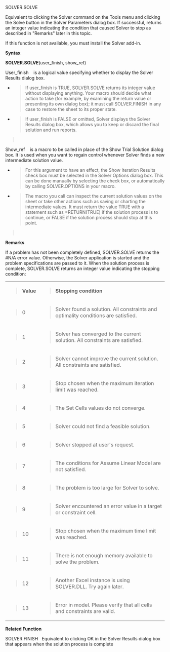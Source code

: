 SOLVER.SOLVE

Equivalent to clicking the Solver command on the Tools menu and clicking
the Solve button in the Solver Parameters dialog box. If successful,
returns an integer value indicating the condition that caused Solver to
stop as described in "Remarks" later in this topic.

If this function is not available, you must install the Solver add-in.

**Syntax**

**SOLVER.SOLVE**(user\_finish, show\_ref)

User\_finish    is a logical value specifying whether to display the
Solver Results dialog box.

  - > If user\_finish is TRUE, SOLVER.SOLVE returns its integer value
    > without displaying anything. Your macro should decide what action
    > to take (for example, by examining the return value or presenting
    > its own dialog box); it must call SOLVER.FINISH in any case to
    > restore the sheet to its proper state.

  - > If user\_finish is FALSE or omitted, Solver displays the Solver
    > Results dialog box, which allows you to keep or discard the final
    > solution and run reports.

>  

Show\_ref    is a macro to be called in place of the Show Trial Solution
dialog box. It is used when you want to regain control whenever Solver
finds a new intermediate solution value.

  - > For this argument to have an effect, the Show Iteration Results
    > check box must be selected in the Solver Options dialog box. This
    > can be done manually by selecting the check box, or automatically
    > by calling SOLVER.OPTIONS in your macro.

  - > The macro you call can inspect the current solution values on the
    > sheet or take other actions such as saving or charting the
    > intermediate values. It must return the value TRUE with a
    > statement such as =RETURN(TRUE) if the solution process is to
    > continue, or FALSE if the solution process should stop at this
    > point.

>  

**Remarks**

If a problem has not been completely defined, SOLVER.SOLVE returns the
\#N/A error value. Otherwise, the Solver application is started and the
problem specifications are passed to it. When the solution process is
complete, SOLVER.SOLVE returns an integer value indicating the stopping
condition:

<table>
<tbody>
<tr class="odd">
<td><blockquote>
<p><strong>Value</strong></p>
</blockquote></td>
<td><blockquote>
<p><strong>Stopping condition</strong></p>
</blockquote></td>
</tr>
<tr class="even">
<td><blockquote>
<p>0</p>
</blockquote></td>
<td><blockquote>
<p>Solver found a solution. All constraints and optimality conditions are satisfied.</p>
</blockquote></td>
</tr>
<tr class="odd">
<td><blockquote>
<p>1</p>
</blockquote></td>
<td><blockquote>
<p>Solver has converged to the current solution. All constraints are satisfied.</p>
</blockquote></td>
</tr>
<tr class="even">
<td><blockquote>
<p>2</p>
</blockquote></td>
<td><blockquote>
<p>Solver cannot improve the current solution. All constraints are satisfied.</p>
</blockquote></td>
</tr>
<tr class="odd">
<td><blockquote>
<p>3</p>
</blockquote></td>
<td><blockquote>
<p>Stop chosen when the maximum iteration limit was reached.</p>
</blockquote></td>
</tr>
<tr class="even">
<td><blockquote>
<p>4</p>
</blockquote></td>
<td><blockquote>
<p>The Set Cells values do not converge.</p>
</blockquote></td>
</tr>
<tr class="odd">
<td><blockquote>
<p>5</p>
</blockquote></td>
<td><blockquote>
<p>Solver could not find a feasible solution.</p>
</blockquote></td>
</tr>
<tr class="even">
<td><blockquote>
<p>6</p>
</blockquote></td>
<td><blockquote>
<p>Solver stopped at user's request.</p>
</blockquote></td>
</tr>
<tr class="odd">
<td><blockquote>
<p>7</p>
</blockquote></td>
<td><blockquote>
<p>The conditions for Assume Linear Model are not satisfied.</p>
</blockquote></td>
</tr>
<tr class="even">
<td><blockquote>
<p>8</p>
</blockquote></td>
<td><blockquote>
<p>The problem is too large for Solver to solve.</p>
</blockquote></td>
</tr>
<tr class="odd">
<td><blockquote>
<p>9</p>
</blockquote></td>
<td><blockquote>
<p>Solver encountered an error value in a target or constraint cell.</p>
</blockquote></td>
</tr>
<tr class="even">
<td><blockquote>
<p>10</p>
</blockquote></td>
<td><blockquote>
<p>Stop chosen when the maximum time limit was reached.</p>
</blockquote></td>
</tr>
<tr class="odd">
<td><blockquote>
<p>11</p>
</blockquote></td>
<td><blockquote>
<p>There is not enough memory available to solve the problem.</p>
</blockquote></td>
</tr>
<tr class="even">
<td><blockquote>
<p>12</p>
</blockquote></td>
<td><blockquote>
<p>Another Excel instance is using SOLVER.DLL. Try again later.</p>
</blockquote></td>
</tr>
<tr class="odd">
<td><blockquote>
<p>13</p>
</blockquote></td>
<td><blockquote>
<p>Error in model. Please verify that all cells and constraints are valid.</p>
</blockquote></td>
</tr>
</tbody>
</table>

**Related Function**

SOLVER.FINISH   Equivalent to clicking OK in the Solver Results dialog
box that appears when the solution process is complete


